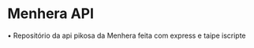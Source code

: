 <p align="center"><h1>Menhera API</h1></p>

• Repositório da api pikosa da Menhera feita com express
e taipe iscripte
